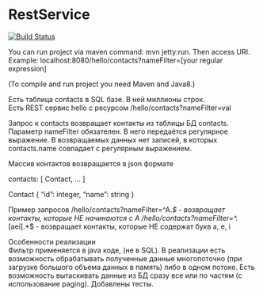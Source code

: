 # RestService

[![Build Status](https://travis-ci.org/hiJackinGg/RestService.svg?branch=master)](https://travis-ci.org/hiJackinGg/RestService)

You can run project via maven command: mvn jetty:run. Then access URI. Example: localhost:8080/hello/contacts?nameFilter=[your regular expression]

(To compile and run project you need Maven and Java8.)

Есть таблица contacts в SQL базе. В ней миллионы строк.<br>
Есть REST сервис hello с ресурсом
/hello/contacts?nameFilter=val

Запрос к contacts возвращает контакты из таблицы БД contacts. Параметр nameFilter обязателен. В него передаётся регулярное выражение. В возвращаемых данных нет записей, в которых contacts.name совпадает с регулярным выражением.

Массив контактов возвращается в json формате

contacts: [ Contact, ... ]

Contact
{
	“id”: integer,
 	“name”: string
}

Пример запросов
/hello/contacts?nameFilter=^A.*$ - возвращает контакты, которые НЕ начинаются с A
/hello/contacts?nameFilter=^.*[aei].*$ - возвращает контакты, которые НЕ содержат букв a, e, i

Особенности реализации<br>
Фильтр применяется в java коде, (не в SQL).
В реализации есть возможность обрабатывать полученные данные многопоточно (при загрузке большого объема данных в память) либо в одном потоке.
Есть возможность вытаскивать данные из БД сразу все или по частям (с использование paging).
Добавлены тесты.



